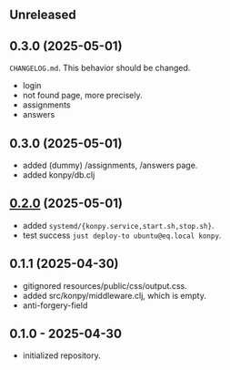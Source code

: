 ## Unreleased

## 0.3.0 (2025-05-01)
  `CHANGELOG.md`. This behavior should be changed.
- login
- not found page, more precisely.
- assignments
- answers

## 0.3.0 (2025-05-01)

- added (dummy) /assignments, /answers page.
- added konpy/db.clj

## [0.2.0] (2025-05-01)

- added `systemd/{konpy.service,start.sh,stop.sh}`.
- test success `just deploy-to ubuntu@eq.local konpy`.

## 0.1.1 (2025-04-30)

- gitignored resources/public/css/output.css.
- added src/konpy/middleware.clj, which is empty.
- anti-forgery-field

## 0.1.0 - 2025-04-30

- initialized repository.

[0.3.0]: https://github.com/hkimjp/konpy/compare/0.2.0...0.3.0
[0.2.0]: https://github.com/hkimjp/konpy/compare/0.1.0...0.2.0
